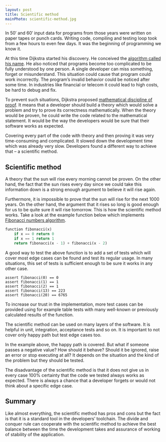 ```yaml
---
layout: post
title: Scientific method
mainPhoto: scientific-method.jpg
---
```


In 50′ and 60′ input data for programs from those years were written on paper tapes or punch cards. Writing code, compiling and testing loop took from a few hours to even few days. It was the beginning of programming we know it.

At this time Dijkstra started his discovery. He conceived the [algorithm called his name](https://en.wikipedia.org/wiki/Dijkstra%27s_algorithm). He also noticed that programs become too complicated to be fully understood by one person. A single developer can miss something, forget or misunderstand. This situation could cause that program could work incorrectly. The program’s invalid behavior could be noticed after some time. In industries like financial or telecom it could lead to high costs, be hard to debug and fix.

To prevent such situations, Dijkstra proposed [mathematical discipline of proof](https://www.cs.utexas.edu/users/EWD/transcriptions/EWD03xx/EWD361.html). It means that a developer should build a theory which would solve a problem and try to prove its correctness mathematically. When the theory would be proven, he could write the code related to the mathematical statement. It would be the way the developers would be sure that their software works as expected.

Covering every part of the code with theory and then proving it was very time-consuming and complicated. It slowed down the development time which was already very slow. Developers found a different way to achieve that – a scientific method.

## Scientific method

A theory that the sun will rise every morning cannot be proven. On the other hand, the fact that the sun rises every day since we could take this information down is a strong enough argument to believe it will rise again.

Furthermore, it is impossible to prove that the sun will rise for the next 1000 years. On the other hand, the argument that it rises so long is good enough for us to be quite sure it will rise tomorrow. This is how the scientific method works.
Take a look at the example function below which implements [Fibonacci numbers algorithm](https://en.wikipedia.org/wiki/Fibonacci_number).

```python
function fibonacci(x)
    if x == 0 return 0
    if x == 1 return 1
    return fibonacci(x - 1) + fibonacci(x - 2)
```

A good way to test the above function is to add a set of tests which will cover most edge cases can be found and test its regular usage. In many situations, this set of tests is sufficient enough to be sure it works in any other case.

```
assert fibonacci(0) == 0
assert fibonacci(1) == 1
assert fibonacci(2) == 1
assert fibonacci(13) == 223
assert fibonacci(20) == 6765
```

To increase our trust in the implementation, more test cases can be provided using for example table tests with many well-known or previously calculated results of the function.

The scientific method can be used on many layers of the software. It is helpful in unit, integration, acceptance tests and so on. It is important to not cover only happy path but test edge cases too.

In the example above, the happy path is covered. But what if someone passes a negative value? How should it behave? Should it be ignored, raise an error or stop executing at all? It depends on the situation and the kind of the problem but they should be tested.

The disadvantage of the scientific method is that it does not give us in every case 100% certainty that the code we tested always works as expected. There is always a chance that a developer forgets or would not think about a specific edge case.

## Summary

Like almost everything, the scientific method has pros and cons but the fact is that it is a standard tool in the developers’ toolchain. The divide and conquer rule can cooperate with the scientific method to achieve the best balance between the time the development takes and assurance of working of stability of the application.